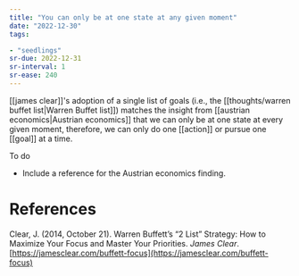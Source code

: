 ```yaml
---
title: "You can only be at one state at any given moment"
date: "2022-12-30"
tags:

- "seedlings"
sr-due: 2022-12-31
sr-interval: 1
sr-ease: 240
---
```


[[james clear]]'s adoption of a single list of goals (i.e., the [[thoughts/warren buffet list|Warren Buffet list]]) matches the insight from [[austrian economics|Austrian economics]] that we can only be at one state at every given moment, therefore, we can only do one [[action]] or pursue one [[goal]] at a time.

To do
- Include a reference for the Austrian economics finding.

# References

Clear, J. (2014, October 21). Warren Buffett’s “2 List” Strategy: How to Maximize Your Focus and Master Your Priorities. _James Clear_. [https://jamesclear.com/buffett-focus](https://jamesclear.com/buffett-focus)